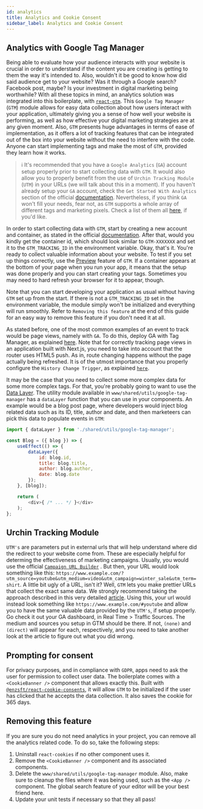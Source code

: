 ```yaml
---
id: analytics
title: Analytics and Cookie Consent
sidebar_label: Analytics and Cookie Consent
---
```


## Analytics with Google Tag Manager

Being able to evaluate how your audience interacts with your website is crucial in order to understand if the content you are creating is getting to them the way it's intended to. Also, wouldn't it be good to know how did said audience get to your website? Was it through a Google search? Facebook post, maybe? Is your investment in digital marketing being worthwhile? With all these topics in mind, an analytics solution was integrated into this boilerplate, with [`react-gtm`](https://github.com/alinemorelli/react-gtm). This `Google Tag Manager` (`GTM`) module allows for easy data collection about how users interact with your application, ultimately giving you a sense of how well your website is performing, as well as how effective your digital marketing strategies are at any given moment. Also, `GTM` presents huge advantages in terms of ease of implementation, as it offers a lot of tracking features that can be integrated out of the box into your website without the need to interfere with the code. Anyone can start implementing tags and make the most of `GTM`, provided they learn how it works.

>ℹ️ It's recommended that you have a `Google Analytics` (`GA`) account setup properly prior to start collecting data with `GTM`. It would also allow you to properly benefit from the use of `Urchin Tracking Module` (`UTM`) in your URLs (we will talk about this in a moment). If you haven't already setup your `GA` account, check the `Get Started With Analytics` section of the official [documentation](https://support.google.com/analytics/answer/1008015). Nevertheless, if you think `GA` won't fill your needs, fear not, as `GTM` supports a whole array of different tags and marketing pixels. Check a list of them all [here](https://support.google.com/tagmanager/answer/6106924), if you'd like.

In order to start collecting data with `GTM`, start by creating a new account and container, as stated in the official [documentation](https://support.google.com/tagmanager/answer/6103696). After that, would you kindly get the container id, which should look similar to `GTM-XXXXXXX` and set it to the `GTM_TRACKING_ID` in the environment variable. Okay, that's it. You're ready to collect valuable information about your website. To test if you set up things correctly, use the [Preview](https://support.google.com/tagmanager/answer/6107056) feature of `GTM`. If a container appears at the bottom of your page when you run your app, it means that the setup was done properly and you can start creating your tags. Sometimes you may need to hard refresh your browser for it to appear, though.

Note that you can start developing your application as usual without having `GTM` set up from the start. If there is not a `GTM_TRACKING_ID` set in the environment variable, the module simply won't be initialized and everything will run smoothly. Refer to `Removing this feature` at the end of this guide for an easy way to remove this feature if you don't need it at all.

As stated before, one of the most common examples of an event to track would be page views, namely with `GA`. To do this, deploy GA with Tag Manager, as explained [here](https://support.google.com/tagmanager/answer/6107124). Note that for correctly tracking page views in an application built with Next.js, you need to take into account that the router uses HTML5 push. As in, route changing happens without the page actually being refreshed. It is of the utmost importance that you properly configure the `History Change Trigger`, as explained [`here`](https://support.google.com/tagmanager/answer/7679322).

It may be the case that you need to collect some more complex data for some more complex tags. For that, you're probably going to want to use the [Data Layer](https://developers.google.com/tag-manager/devguide). The utility module available in `www/shared/utils/google-tag-manager` has a `dataLayer` function that you can use in your components. An example would be a blog post page, where developers would inject blog related data such as its ID, title, author and date, and then marketeers can pick this data to populate events in `GTM`:

```js
import { dataLayer } from './shared/utils/google-tag-manager';

const Blog = ({ blog }) => {
    useEffect(() => {
        dataLayer({
            id: blog.id,
            title: blog.title,
            author: blog.author,
            date: blog.date
        });
    }, [blog]);

    return (
        <div>{ /* ... */ }</div>
    );
};
```

## Urchin Tracking Module

`UTM's` are parameters put in external urls that will help understand where did the redirect to your website come from. These are especially helpful for determing the effectiveness of marketing campaigns. Usually, you would use the official [`Campaign URL Builder`](https://ga-dev-tools.appspot.com/campaign-url-builder/) . But then, your URL would look something like this: `https://www.example.com/?utm_source=youtube&utm_medium=video&utm_campaign=winter_sale&utm_term=shirt`. A little bit ugly of a URL, isn't it? Well, `GTM` lets you make prettier URLs that collect the exact same data. We strongly recommend taking the approach described in this very detailed [article](https://www.getelevar.com/how-to/hide-google-utm-parameters-from-url/). Using this, your url would instead look something like `https://www.example.com/#youtube` and allow you to have the same valuable data provided by the `UTM's`, if setup properly. Go check it out your GA dashboard, in Real Time > Traffic Sources. The medium and sources you setup in GTM should be there. If not, `(none)` and `(direct)` will appear for each, respectively, and you need to take another look at the article to figure out what you did wrong.

## Prompting for consent

For privacy purposes, and in compliance with `GDPR`, apps need to ask the user for permission to collect user data. The boilerplate comes with a `<CookieBanner />` component that allows exactly this. Built with [`@enzsft/react-cookie-consents`](https://github.com/enzsft/react-cookie-consents), it will allow `GTM` to be initialized if the user has clicked that he accepts the data collection. It also saves the cookie for 365 days.

## Removing this feature

If you are sure you do not need analytics in your project, you can remove all the analytics related code. To do so, take the following steps:

1. Uninstall `react-cookies` if no other component uses it.
2. Remove the `<CookieBanner />` component and its associated components.
3. Delete the `www/shared/utils/google-tag-manager` module. Also, make sure to cleanup the files where it was being used, such as the `<App />` component. The global search feature of your editor will be your best friend here.
4. Update your unit tests if necessary so that they all pass!
